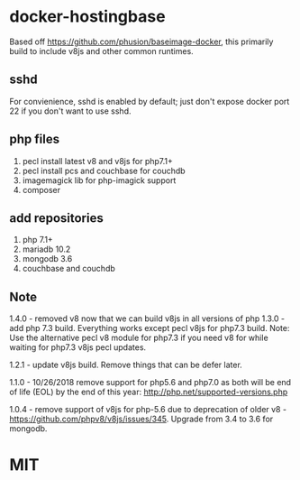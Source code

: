 # docker-hostingbase
Based off https://github.com/phusion/baseimage-docker, this primarily build to include v8js and other common runtimes.

## sshd
For convienience, sshd is enabled by default; just don't expose docker port 22 if you don't want to use sshd.

## php files
1. pecl install latest v8 and v8js for php7.1+
2. pecl install pcs and couchbase for couchdb
3. imagemagick lib for php-imagick support
4. composer

## add repositories
1. php 7.1+
2. mariadb 10.2
3. mongodb 3.6
4. couchbase and couchdb

## Note
1.4.0 - removed v8 now that we can build v8js in all versions of php
1.3.0 - add php 7.3 build.  Everything works except pecl v8js for php7.3 build.  Note: Use the alternative pecl v8 module for php7.3 if you need v8 for while waiting for php7.3 v8js pecl updates.

1.2.1 - update v8js build.  Remove things that can be defer later.

1.1.0 - 10/26/2018 remove support for php5.6 and php7.0 as both will be end of life (EOL) by the end of this year: http://php.net/supported-versions.php

1.0.4 - remove support of v8js for php-5.6 due to deprecation of older v8 - https://github.com/phpv8/v8js/issues/345.  Upgrade from 3.4 to 3.6 for mongodb.

# MIT